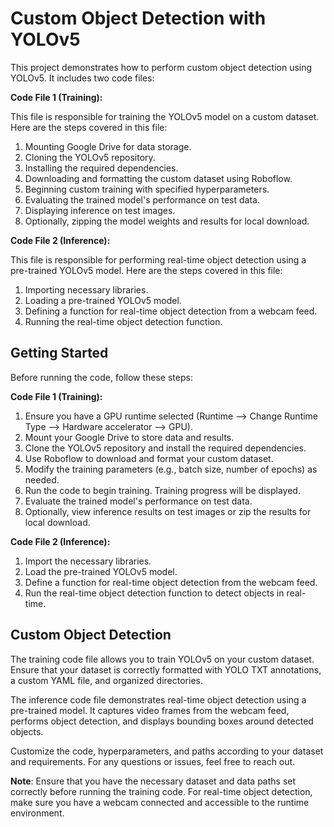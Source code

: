 # Custom Object Detection with YOLOv5

This project demonstrates how to perform custom object detection using YOLOv5. It includes two code files:

**Code File 1 (Training):**

This file is responsible for training the YOLOv5 model on a custom dataset. Here are the steps covered in this file:

1. Mounting Google Drive for data storage.
2. Cloning the YOLOv5 repository.
3. Installing the required dependencies.
4. Downloading and formatting the custom dataset using Roboflow.
5. Beginning custom training with specified hyperparameters.
6. Evaluating the trained model's performance on test data.
7. Displaying inference on test images.
8. Optionally, zipping the model weights and results for local download.

**Code File 2 (Inference):**

This file is responsible for performing real-time object detection using a pre-trained YOLOv5 model. Here are the steps covered in this file:

1. Importing necessary libraries.
2. Loading a pre-trained YOLOv5 model.
3. Defining a function for real-time object detection from a webcam feed.
4. Running the real-time object detection function.

## Getting Started

Before running the code, follow these steps:

**Code File 1 (Training):**

1. Ensure you have a GPU runtime selected (Runtime --> Change Runtime Type --> Hardware accelerator --> GPU).
2. Mount your Google Drive to store data and results.
3. Clone the YOLOv5 repository and install the required dependencies.
4. Use Roboflow to download and format your custom dataset.
5. Modify the training parameters (e.g., batch size, number of epochs) as needed.
6. Run the code to begin training. Training progress will be displayed.
7. Evaluate the trained model's performance on test data.
8. Optionally, view inference results on test images or zip the results for local download.

**Code File 2 (Inference):**

1. Import the necessary libraries.
2. Load the pre-trained YOLOv5 model.
3. Define a function for real-time object detection from the webcam feed.
4. Run the real-time object detection function to detect objects in real-time.

## Custom Object Detection

The training code file allows you to train YOLOv5 on your custom dataset. Ensure that your dataset is correctly formatted with YOLO TXT annotations, a custom YAML file, and organized directories.

The inference code file demonstrates real-time object detection using a pre-trained model. It captures video frames from the webcam feed, performs object detection, and displays bounding boxes around detected objects.

Customize the code, hyperparameters, and paths according to your dataset and requirements. For any questions or issues, feel free to reach out.

**Note**: Ensure that you have the necessary dataset and data paths set correctly before running the training code. For real-time object detection, make sure you have a webcam connected and accessible to the runtime environment.
